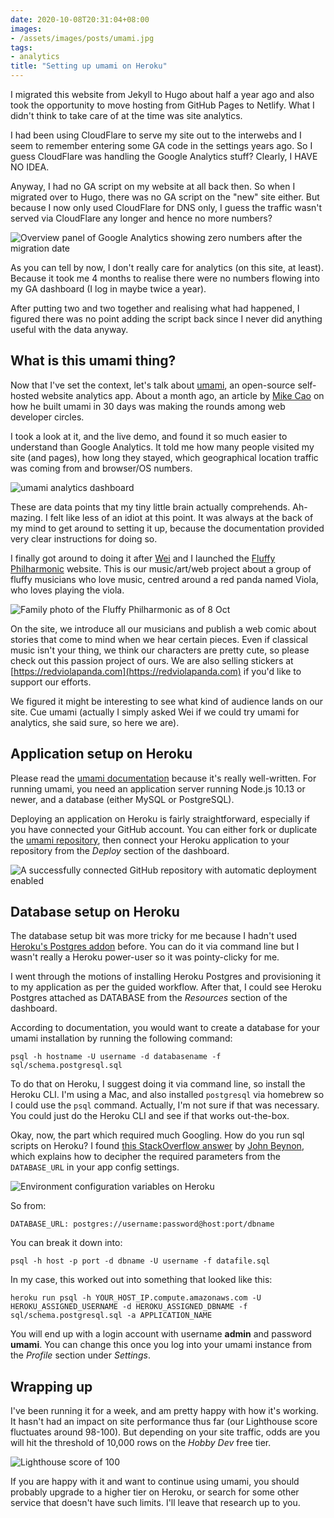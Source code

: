 ```yaml
---
date: 2020-10-08T20:31:04+08:00
images: 
- /assets/images/posts/umami.jpg
tags:
- analytics
title: "Setting up umami on Heroku"
---
```

I migrated this website from Jekyll to Hugo about half a year ago and also took the opportunity to move hosting from GitHub Pages to Netlify. What I didn't think to take care of at the time was site analytics.

I had been using CloudFlare to serve my site out to the interwebs and I seem to remember entering some GA code in the settings years ago. So I guess CloudFlare was handling the Google Analytics stuff? Clearly, I HAVE NO IDEA.

Anyway, I had no GA script on my website at all back then. So when I migrated over to Hugo, there was no GA script on the "new" site either. But because I now only used CloudFlare for DNS only, I guess the traffic wasn't served via CloudFlare any longer and hence no more numbers?

<img src="/assets/images/posts/umami/ga-dead.png" srcset="/assets/images/posts/umami/ga-dead@2x.png 2x" alt="Overview panel of Google Analytics showing zero numbers after the migration date">

As you can tell by now, I don't really care for analytics (on this site, at least). Because it took me 4 months to realise there were no numbers flowing into my GA dashboard (I log in maybe twice a year).

After putting two and two together and realising what had happened, I figured there was no point adding the script back since I never did anything useful with the data anyway.

## What is this umami thing?

Now that I've set the context, let's talk about [umami](https://umami.is/), an open-source self-hosted website analytics app. About a month ago, an article by [Mike Cao](https://twitter.com/caozilla) on how he built umami in 30 days was making the rounds among web developer circles.

I took a look at it, and the live demo, and found it so much easier to understand than Google Analytics. It told me how many people visited my site (and pages), how long they stayed, which geographical location traffic was coming from and browser/OS numbers.

<img srcset="/assets/images/posts/umami/dashboard-480.png 480w, /assets/images/posts/umami/dashboard-640.png 640w, /assets/images/posts/umami/dashboard-960.png 960w, /assets/images/posts/umami/dashboard-1280.png 1280w" sizes="(max-width: 400px) 100vw, (max-width: 960px) 75vw, 640px" src="/assets/images/posts/umami/dashboard-640.png" alt="umami analytics dashboard">

These are data points that my tiny little brain actually comprehends. Ah-mazing. I felt like less of an idiot at this point. It was always at the back of my mind to get around to setting it up, because the documentation provided very clear instructions for doing so.

I finally got around to doing it after [Wei](https://wgao19.cc/) and I launched the [Fluffy Philharmonic](https://fluffyphil.org/) website. This is our music/art/web project about a group of fluffy musicians who love music, centred around a red panda named Viola, who loves playing the viola.

<img src="/assets/images/posts/umami/fluffy-phil.png" srcset="/assets/images/posts/umami/fluffy-phil@2x.png 2x" alt="Family photo of the Fluffy Philharmonic as of 8 Oct">

On the site, we introduce all our musicians and publish a web comic about stories that come to mind when we hear certain pieces. Even if classical music isn't your thing, we think our characters are pretty cute, so please check out this passion project of ours. We are also selling stickers at [https://redviolapanda.com](https://redviolapanda.com) if you'd like to support our efforts.

We figured it might be interesting to see what kind of audience lands on our site. Cue umami (actually I simply asked Wei if we could try umami for analytics, she said sure, so here we are).

## Application setup on Heroku

Please read the [umami documentation](https://umami.is/docs/about) because it's really well-written. For running umami, you need an application server running Node.js 10.13 or newer, and a database (either MySQL or PostgreSQL).

Deploying an application on Heroku is fairly straightforward, especially if you have connected your GitHub account. You can either fork or duplicate the [umami repository](https://github.com/mikecao/umami), then connect your Heroku application to your repository from the *Deploy* section of the dashboard.

<img srcset="/assets/images/posts/umami/heroku-480.png 480w, /assets/images/posts/umami/heroku-640.png 640w, /assets/images/posts/umami/heroku-960.png 960w, /assets/images/posts/umami/heroku-1280.png 1280w" sizes="(max-width: 400px) 100vw, (max-width: 960px) 75vw, 640px" src="/assets/images/posts/umami/heroku-640.png" alt="A successfully connected GitHub repository with automatic deployment enabled">

## Database setup on Heroku

The database setup bit was more tricky for me because I hadn't used [Heroku's Postgres addon](https://elements.heroku.com/addons/heroku-postgresql) before. You can do it via command line but I wasn't really a Heroku power-user so it was pointy-clicky for me.

I went through the motions of installing Heroku Postgres and provisioning it to my application as per the guided workflow. After that, I could see Heroku Postgres attached as DATABASE from the *Resources* section of the dashboard.

According to documentation, you would want to create a database for your umami installation by running the following command:

```
psql -h hostname -U username -d databasename -f sql/schema.postgresql.sql
```

To do that on Heroku, I suggest doing it via command line, so install the Heroku CLI. I'm using a Mac, and also installed `postgresql` via homebrew so I could use the `psql` command. Actually, I'm not sure if that was necessary. You could just do the Heroku CLI and see if that works out-the-box.

Okay, now, the part which required much Googling. How do you run sql scripts on Heroku? I found [this StackOverflow answer](https://stackoverflow.com/a/15266851/2873785) by [John Beynon](https://twitter.com/johnbeynon), which explains how to decipher the required parameters from the `DATABASE_URL` in your app config settings.

<img src="/assets/images/posts/umami/config.png" srcset="/assets/images/posts/umami/config@2x.png 2x" alt="Environment configuration variables on Heroku">

So from:

```
DATABASE_URL: postgres://username:password@host:port/dbname
```
You can break it down into:

```
psql -h host -p port -d dbname -U username -f datafile.sql
```

In my case, this worked out into something that looked like this:

```
heroku run psql -h YOUR_HOST_IP.compute.amazonaws.com -U HEROKU_ASSIGNED_USERNAME -d HEROKU_ASSIGNED_DBNAME -f sql/schema.postgresql.sql -a APPLICATION_NAME
```
You will end up with a login account with username **admin** and password **umami**. You can change this once you log into your umami instance from the *Profile* section under *Settings*.

## Wrapping up

I've been running it for a week, and am pretty happy with how it's working. It hasn't had an impact on site performance thus far (our Lighthouse score fluctuates around 98-100). But depending on your site traffic, odds are you will hit the threshold of 10,000 rows on the *Hobby Dev* free tier.

<img src="/assets/images/posts/umami/lighthouse.png" srcset="/assets/images/posts/umami/lighthouse@2x.png 2x" alt="Lighthouse score of 100">

If you are happy with it and want to continue using umami, you should probably upgrade to a higher tier on Heroku, or search for some other service that doesn't have such limits. I'll leave that research up to you.
